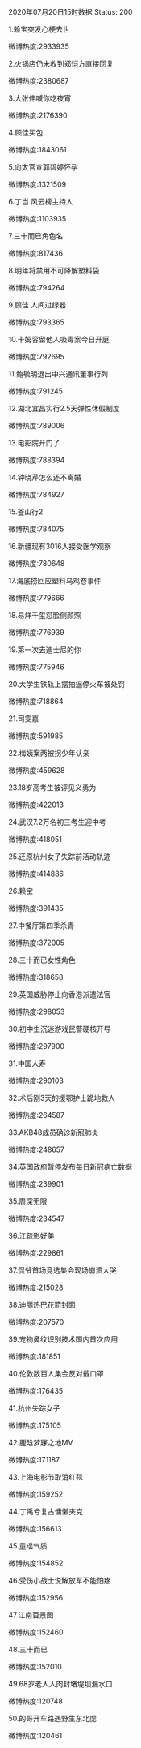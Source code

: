 2020年07月20日15时数据
Status: 200

1.赖宝突发心梗去世

微博热度:2933935

2.火锅店仍未收到郑恺方直接回复

微博热度:2380687

3.大张伟喊你吃夜宵

微博热度:2176390

4.顾佳买包

微博热度:1843061

5.向太官宣郭碧婷怀孕

微博热度:1321509

6.丁当 风云榜主持人

微博热度:1103935

7.三十而已角色名

微博热度:817436

8.明年将禁用不可降解塑料袋

微博热度:794264

9.顾佳 人间过绿器

微博热度:793365

10.卡姆容留他人吸毒案今日开庭

微博热度:792695

11.鲍毓明退出中兴通讯董事行列

微博热度:791245

12.湖北宜昌实行2.5天弹性休假制度

微博热度:789006

13.电影院开门了

微博热度:788394

14.钟晓芹怎么还不离婚

微博热度:784927

15.釜山行2

微博热度:784075

16.新疆现有3016人接受医学观察

微博热度:780648

17.海底捞回应塑料乌鸡卷事件

微博热度:779666

18.易烊千玺怼脸侧颜照

微博热度:776939

19.第一次去迪士尼的你

微博热度:775946

20.大学生铁轨上摆拍逼停火车被处罚

微博热度:718864

21.司雯嘉

微博热度:591985

22.梅姨案两被拐少年认亲

微博热度:459628

23.18岁高考生被评见义勇为

微博热度:422013

24.武汉7.2万名初三考生迎中考

微博热度:418051

25.还原杭州女子失踪前活动轨迹

微博热度:414886

26.赖宝

微博热度:391435

27.中餐厅第四季杀青

微博热度:372005

28.三十而已女性角色

微博热度:318658

29.英国威胁停止向香港派遣法官

微博热度:298053

30.初中生沉迷游戏民警硬核开导

微博热度:297900

31.中国人寿

微博热度:290103

32.术后刚3天的援鄂护士跪地救人

微博热度:264587

33.AKB48成员确诊新冠肺炎

微博热度:248657

34.英国政府暂停发布每日新冠病亡数据

微博热度:239901

35.周深无限

微博热度:234547

36.江疏影好美

微博热度:229861

37.侃爷首场竞选集会现场崩溃大哭

微博热度:215028

38.迪丽热巴花箭封面

微博热度:207570

39.宠物鼻纹识别技术国内首次应用

微博热度:181851

40.伦敦数百人集会反对戴口罩

微博热度:176435

41.杭州失踪女子

微博热度:175105

42.鹿晗梦寐之地MV

微博热度:171187

43.上海电影节取消红毯

微博热度:159252

44.丁禹兮复古慵懒夹克

微博热度:156613

45.童瑶气质

微博热度:154852

46.受伤小战士说解放军不能怕疼

微博热度:152956

47.江南百景图

微博热度:152460

48.三十而已

微博热度:152010

49.68岁老人人肉封堵堤坝漏水口

微博热度:120748

50.的哥开车路遇野生东北虎

微博热度:120461


